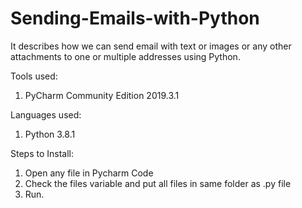 # Sending-Emails-with-Python
It describes how we can send email with text or images or any other attachments to one or multiple addresses using Python.

Tools used:
1. PyCharm Community Edition 2019.3.1

Languages used:
1. Python 3.8.1

Steps to Install:
1. Open any file in Pycharm Code
2. Check the files variable and put all files in same folder as .py file
3. Run.

